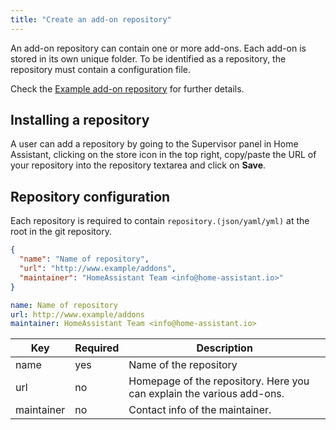 ```yaml
---
title: "Create an add-on repository"
---
```


An add-on repository can contain one or more add-ons. Each add-on is stored in its own unique folder. To be identified as a repository, the repository must contain a configuration file.

Check the [Example add-on repository](https://github.com/home-assistant/addons-example) for further details.

## Installing a repository

A user can add a repository by going to the Supervisor panel in Home Assistant, clicking on the store icon in the top right, copy/paste the URL of your repository into the repository textarea and click on **Save**.

## Repository configuration

Each repository is required to contain `repository.(json/yaml/yml)` at the root in the git repository.

```json
{
  "name": "Name of repository",
  "url": "http://www.example/addons",
  "maintainer": "HomeAssistant Team <info@home-assistant.io>"
}
```

```yaml
name: Name of repository
url: http://www.example/addons
maintainer: HomeAssistant Team <info@home-assistant.io>
```

| Key | Required | Description |
| --- | -------- | ----------- |
| name | yes | Name of the repository
| url | no | Homepage of the repository. Here you can explain the various add-ons.
| maintainer | no | Contact info of the maintainer.
